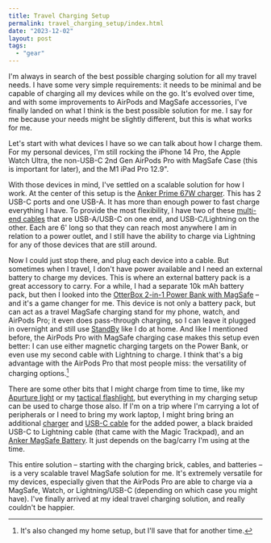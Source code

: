 ```yaml
---
title: Travel Charging Setup
permalink: travel_charging_setup/index.html
date: "2023-12-02"
layout: post
tags: 
  - "gear"
---
```


I'm always in search of the best possible charging solution for all my travel needs. I have some very simple requirements: it needs to be minimal and be capable of charging all my devices while on the go. It's evolved over time, and with some improvements to AirPods and MagSafe accessories, I've finally landed on what I think is the best possible solution for me. I say for me because your needs might be slightly different, but this is what works for me. 

Let's start with what devices I have so we can talk about how I charge them. For my personal devices, I'm still rocking the iPhone 14 Pro, the Apple Watch Ultra, the non-USB-C 2nd Gen AirPods Pro with MagSafe Case (this is important for later), and the M1 iPad Pro 12.9". 

With those devices in mind, I've settled on a scalable solution for how I work. At the center of this setup is the [Anker Prime 67W charger](https://amzn.to/3FenwDx). This has 2 USB-C ports and one USB-A. It has more than enough power to fast charge everything I have. To provide the most flexibility, I have two of these [multi-end cables](https://amzn.to/3YLVd7Q) that are USB-A/USB-C on one end, and USB-C/Lightning on the other. Each are 6' long so that they can reach most anywhere I am in relation to a power outlet, and I still have the ability to charge via Lightning for any of those devices that are still around.

Now I could just stop there, and plug each device into a cable. But sometimes when I travel, I don't have power available and I need an external battery to charge my devices. This is where an external battery pack is a great accessory to carry. For a while, I had a separate 10k mAh battery pack, but then I looked into the [OtterBox 2-in-1 Power Bank with MagSafe](https://store.apple.com/xc/product/HQ322ZM/A) – and it's a game changer for me. This device is not only a battery pack, but can act as a travel MagSafe charging stand for my phone, watch, and AirPods Pro; it even does pass-through charging, so I can leave it plugged in overnight and still use [StandBy](https://www.macstories.net/stories/ios-and-ipados-17-the-macstories-review/5/) like I do at home. And like I mentioned before, the AirPods Pro with MagSafe charging case makes this setup even better: I can use either magnetic charging targets on the Power Bank, or even use my second cable with Lightning to charge. I think that's a big advantage with the AirPods Pro that most people miss: the versatility of charging options.[^home]

[^home]: It's also changed my home setup, but I'll save that for another time.

There are some other bits that I might charge from time to time, like my [Apurture light](https://amzn.to/3hS18rw) or my [tactical flashlight](https://amzn.to/3WlBt9N), but everything in my charging setup can be used to charge those also. If I'm on a trip where I'm carrying a lot of peripherals or I need to bring my work laptop, I might bring bring an additional [charger](https://amzn.to/46KhCph) and [USB-C cable](https://amzn.to/3ZPizur) for the added power, a black braided USB-C to Lightning cable (that came with the Magic Trackpad), and an [Anker MagSafe Battery](https://amzn.to/3x8e5As). It just depends on the bag/carry I'm using at the time.

This entire solution – starting with the charging brick, cables, and batteries – is a very scalable travel MagSafe solution for me. It's extremely versatile for my devices, especially given that the AirPods Pro are able to charge via a MagSafe, Watch, or Lightning/USB-C (depending on which case you might have). I've finally arrived at my ideal travel charging solution, and really couldn't be happier.
